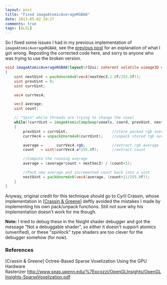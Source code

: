 ```yaml
---
layout: post
title: "Fixed imageAtomicAverageRGBA8"
date: 2013-05-02 10:27
comments: true
tags: [GLSL]
---
```


So I fixed some issues I had in my previous implementation of `imageAtomicAverageRGBA8`, see the [previous post](/glslrunningaverage/) for an explanation of what I got wrong. Reposting the corrected code here, and sorry to anyone who was trying to use the broken version.

~~~glsl
void imageAtomicAverageRGBA8(layout(r32ui) coherent volatile uimage3D voxels, ivec3 coord, vec3 nextVec3)
{
	uint nextUint = packUnorm4x8(vec4(nextVec3,1.0f/255.0f));
	uint prevUint = 0;
	uint currUint;

	vec4 currVec4;

	vec3 average;
	uint count;

	// "Spin" while threads are trying to change the voxel
	while((currUint = imageAtomicCompSwap(voxels, coord, prevUint, nextUint)) != prevUint)
	{
		prevUint = currUint;					//store packed rgb average and count
		currVec4 = unpackUnorm4x8(currUint);	//unpack stored rgb average and count

		average =      currVec4.rgb;			//extract rgb average
		count   = uint(currVec4.a*255.0f);		//extract count

		//Compute the running average
		average = (average*count + nextVec3) / (count+1);

		//Pack new average and incremented count back into a uint
		nextUint = packUnorm4x8(vec4(average, (count+1)/255.0f));
	}
}
~~~

Anyway, original credit for this technique should go to Cyril Crassin, whose implementation in [<a href="#CG2">Crassin & Greene</a>] deftly avoided the mistakes I made by implementing his own pack/unpack functions. Still not sure why his implementation doesn't work for me though. 

**Note:** I tried to debug these in the Nsight shader debugger and got the message "Not a debuggable shader", so either it doesn't support atomics (unverified), or these "spinlock" type shaders are too clever for the debugger somehow (for now).

### References
[<a name="CG2"></a>Crassin & Greene] Octree-Based Sparse Voxelization Using the GPU Hardware Rasterizer <a href="http://www.seas.upenn.edu/~pcozzi/OpenGLInsights/OpenGLInsights-SparseVoxelization.pdf">http://www.seas.upenn.edu/%7Epcozzi/OpenGLInsights/OpenGLInsights-SparseVoxelization.pdf</a>
